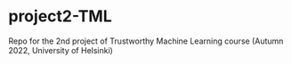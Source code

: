 # project2-TML
Repo for the 2nd project of Trustworthy Machine Learning course (Autumn 2022, University of Helsinki)
